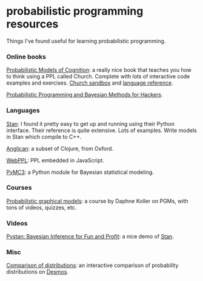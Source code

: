 # probabilistic programming resources
Things I've found useful for learning probabilistic programming.

### Online books
[Probabilistic Models of Cognition](https://probmods.org/index.html): a really nice book that teaches you how to think using a PPL called Church. Complete with lots of interactive code examples and exercises. [Church sandbox](https://probmods.org/play-space.html) and [language reference](https://probmods.org/webchurch/online/ref.html).

[Probabilistic Programming and Bayesian Methods for Hackers](http://nbviewer.jupyter.org/github/CamDavidsonPilon/Probabilistic-Programming-and-Bayesian-Methods-for-Hackers/blob/master/Prologue/Prologue.ipynb).


### Languages
[Stan](http://mc-stan.org/documentation/): I found it pretty easy to get up and running using their Python interface. Their reference is quite extensive. Lots of examples. Write models in Stan which compile to C++.

[Anglican](http://www.robots.ox.ac.uk/~fwood/anglican/language/index.html): a subset of Clojure, from Oxford.

[WebPPL](http://webppl.org/): PPL embedded in JavaScript.

[PyMC3](https://github.com/pymc-devs/pymc3): a Python module for Bayesian statistical modeling.

### Courses
[Probabilistic graphical models](https://www.coursera.org/course/pgm): a course by Daphne Koller on PGMs, with tons of videos, quizzes, etc.

### Videos
[Pystan: Bayesian Inference for Fun and Profit](https://www.youtube.com/watch?v=tjiLOTRwpfY&t=705s): a nice demo of [Stan](http://mc-stan.org/documentation/).

### Misc
[Comparison of distributions](https://www.desmos.com/calculator/7myexs3gzw): an interactive comparison of probability distributions on [Desmos](https://www.desmos.com/calculator/7myexs3gzw).
